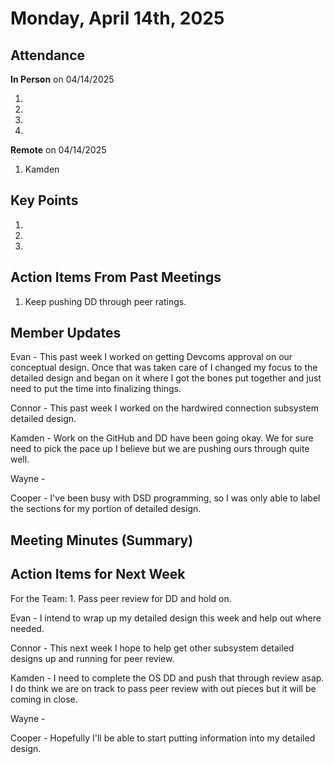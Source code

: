 # Monday, April 14th, 2025

## Attendance

**In Person** on 04/14/2025

1.
2.
3.
4.

**Remote** on 04/14/2025

1. Kamden

## Key Points

1.

2.

3.

## Action Items From Past Meetings

1. Keep pushing DD through peer ratings.

## Member Updates

Evan - This past week I worked on getting Devcoms approval on our conceptual design. Once that was taken care of I changed my focus to the detailed design and began on it where I got the bones put together and just need to put the time into finalizing things.

Connor - This past week I worked on the hardwired connection subsystem detailed design.

Kamden - Work on the GitHub and DD have been going okay. We for sure need to pick the pace up I believe but we are pushing ours through quite well.

Wayne -

Cooper - I've been busy with DSD programming, so I was only able to label the sections for my portion of detailed design.

## Meeting Minutes (Summary)



## Action Items for Next Week

For the Team: 1. Pass peer review for DD and hold on.

Evan - I intend to wrap up my detailed design this week and help out where needed. 

Connor - This next week I hope to help get other subsystem detailed designs up and running for peer review.

Kamden - I need to complete the OS DD and push that through review asap. I do think we are on track to pass peer review with out pieces but it will be coming in close.

Wayne -

Cooper - Hopefully I'll be able to start putting information into my detailed design.
